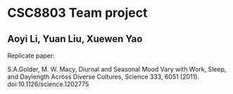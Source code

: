 # CSC8803 Team project

## Aoyi Li, Yuan Liu, Xuewen Yao

Replicate paper:

S.A.Golder, M. W. Macy, Diurnal and Seasonal Mood Vary with Work, Sleep, and Daylength
Across Diverse Cultures, Science 333, 6051 (2011). doi:10.1126/science.1202775
